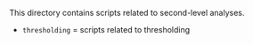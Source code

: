 This directory contains scripts related to second-level analyses.

* `thresholding` = scripts related to thresholding